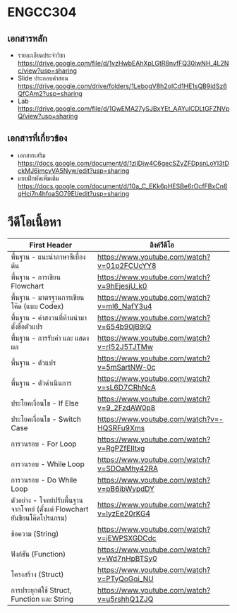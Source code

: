 # ENGCC304

## เอกสารหลัก
* รายละเอียดประจำวิชา https://drive.google.com/file/d/1vzHwbEAhXpLGtR8nvfFQ30iwNH_4L2Nc/view?usp=sharing
* Slide ประกอบคำสอน https://drive.google.com/drive/folders/1LebogV8h2oICd1HE1sQB9idSz6QfCAm2?usp=sharing
* Lab https://drive.google.com/file/d/1GwEMA27ySJBxYEt_AAYulCDLtGFZNVpQ/view?usp=sharing

## เอกสารที่เกี่ยวข้อง
* เอกสารเสริม https://docs.google.com/document/d/1zilDjw4C6gecSZyZFDpsnLoYI3tDckMJ6imcvVA5Nyw/edit?usp=sharing
* แบบฝึกหัดเพิ่มเติม https://docs.google.com/document/d/10a_C_EKk6pHESBe6rOcfFBxCn6qHci7n4hfoaSO79EI/edit?usp=sharing

# วีดีโอเนื้อหา

First Header | ลิงค์วีดีโอ
------------ | -------------
พื้นฐาน - แนะนำภาษาซีเบื้องต้น | https://www.youtube.com/watch?v=01p2FCUcYY8
พื้นฐาน - การเขียน Flowchart | https://www.youtube.com/watch?v=9hEjesjU_k0
พื้นฐาน - มาตรฐานการเขียนโค๊ด (แบบ Codex) | https://www.youtube.com/watch?v=ml6_NafY3u4
พื้นฐาน - คำสงวนที่ห้ามนำมาตั้งชื่อตัวแปร | https://www.youtube.com/watch?v=654b90jB9lQ
พื้นฐาน - การรับค่า และ แสดงผล | https://www.youtube.com/watch?v=rI52J5TJTMw
พื้นฐาน - ตัวแปร | https://www.youtube.com/watch?v=5mSartNW-0c
พื้นฐาน - ตัวดำเนินการ | https://www.youtube.com/watch?v=sL6D7CRhNcA
ประโยคเงื่อนไข - If Else | https://www.youtube.com/watch?v=9_2FzdAW0p8
ประโยคเงื่อนไข - Switch Case | https://www.youtube.com/watch?v=-HQSRFu9Xms
การวนรอบ - For Loop | https://www.youtube.com/watch?v=RgPZfEIItxg
การวนรอบ - While Loop | https://www.youtube.com/watch?v=SDOaMhy42RA
การวนรอบ - Do While Loop | https://www.youtube.com/watch?v=pB6ibWypdDY
ตัวอย่าง - โจทย์ปรับพื้นฐานจากโจทย์ (ตั้งแต่ Flowchart ยันขียนโค๊ดโปรแกรม) | https://www.youtube.com/watch?v=lyzEe20rKG4
ข้อความ (String) | https://www.youtube.com/watch?v=jEWPSXGDCdc
ฟังก์ชัน (Function) | https://www.youtube.com/watch?v=Wd7nHpBTSy0
โครงสร้าง (Struct) | https://www.youtube.com/watch?v=PTyQoGqi_NU
การประยุกต์ใช้ Struct, Function และ String | https://www.youtube.com/watch?v=u5rshhQ1ZJQ
